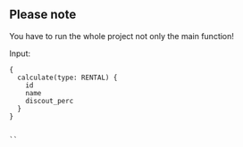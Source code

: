 ## Please note

You have to run the whole project not only the main function!

Input:

```
{
  calculate(type: RENTAL) {
    id
    name
    discout_perc
  }
}


``